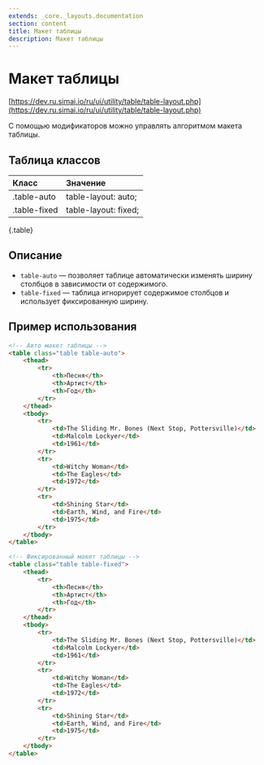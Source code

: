 ```yaml
---
extends: _core._layouts.documentation
section: content
title: Макет таблицы
description: Макет таблицы
---
```


# Макет таблицы

[https://dev.ru.simai.io/ru/ui/utility/table/table-layout.php](https://dev.ru.simai.io/ru/ui/utility/table/table-layout.php)

С помощью модификаторов можно управлять алгоритмом макета таблицы.

## Таблица классов

| Класс        | Значение             |
|:-------------|:---------------------|
| .table-auto  | table-layout: auto;  |
| .table-fixed | table-layout: fixed; |
{.table}

## Описание

- `table-auto` — позволяет таблице автоматически изменять ширину столбцов в зависимости от содержимого.
- `table-fixed` — таблица игнорирует содержимое столбцов и использует фиксированную ширину.

## Пример использования

```html
<!-- Авто макет таблицы -->
<table class="table table-auto">
    <thead>
        <tr>
            <th>Песня</th>
            <th>Артист</th>
            <th>Год</th>
        </tr>
    </thead>
    <tbody>
        <tr>
            <td>The Sliding Mr. Bones (Next Stop, Pottersville)</td>
            <td>Malcolm Lockyer</td>
            <td>1961</td>
        </tr>
        <tr>
            <td>Witchy Woman</td>
            <td>The Eagles</td>
            <td>1972</td>
        </tr>
        <tr>
            <td>Shining Star</td>
            <td>Earth, Wind, and Fire</td>
            <td>1975</td>
        </tr>
    </tbody>
</table>
```

```html
<!-- Фиксированный макет таблицы -->
<table class="table table-fixed">
    <thead>
        <tr>
            <th>Песня</th>
            <th>Артист</th>
            <th>Год</th>
        </tr>
    </thead>
    <tbody>
        <tr>
            <td>The Sliding Mr. Bones (Next Stop, Pottersville)</td>
            <td>Malcolm Lockyer</td>
            <td>1961</td>
        </tr>
        <tr>
            <td>Witchy Woman</td>
            <td>The Eagles</td>
            <td>1972</td>
        </tr>
        <tr>
            <td>Shining Star</td>
            <td>Earth, Wind, and Fire</td>
            <td>1975</td>
        </tr>
    </tbody>
</table>
```
